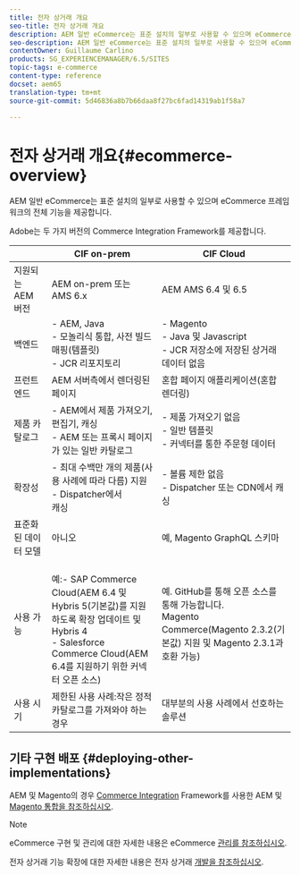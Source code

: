 ```yaml
---
title: 전자 상거래 개요
seo-title: 전자 상거래 개요
description: AEM 일반 eCommerce는 표준 설치의 일부로 사용할 수 있으며 eCommerce 프레임워크의 전체 기능을 제공합니다.
seo-description: AEM 일반 eCommerce는 표준 설치의 일부로 사용할 수 있으며 eCommerce 프레임워크의 전체 기능을 제공합니다.
contentOwner: Guillaume Carlino
products: SG_EXPERIENCEMANAGER/6.5/SITES
topic-tags: e-commerce
content-type: reference
docset: aem65
translation-type: tm+mt
source-git-commit: 5d46836a8b7b66daa8f27bc6fad14319ab1f58a7

---
```



# 전자 상거래 개요{#ecommerce-overview}

AEM 일반 eCommerce는 표준 설치의 일부로 사용할 수 있으며 eCommerce 프레임워크의 전체 기능을 제공합니다.

Adobe는 두 가지 버전의 Commerce Integration Framework를 제공합니다.

|  | CIF on-prem | CIF Cloud |
|-------------------------|--------------------------------------------------------------------------------------------------------------------------------------------------------------------------------------------------------|------------------------------------------------------------------------------------------------------------------------|
| 지원되는 AEM 버전 | AEM on-prem 또는 AMS 6.x | AEM AMS 6.4 및 6.5 |
| 백엔드 | - AEM, Java <br> - 모놀리식 통합, 사전 빌드 매핑(템플릿)<br> - JCR 리포지토리 | - Magento <br>- Java 및 Javascript <br>- JCR 저장소에 저장된 상거래 데이터 없음 |
| 프런트 엔드 | AEM 서버측에서 렌더링된 페이지 | 혼합 페이지 애플리케이션(혼합 렌더링) |
| 제품 카탈로그 | - AEM에서 제품 가져오기, 편집기, 캐싱 <br>- AEM 또는 프록시 페이지가 있는 일반 카탈로그 | - 제품 가져오기 없음 <br>- 일반 템플릿 <br>- 커넥터를 통한 주문형 데이터 |
| 확장성 | - 최대 수백만 개의 제품(사용 사례에 따라 다름) 지원 - Dispatcher에서 <br> 캐싱 | - 볼륨 제한 없음 <br>- Dispatcher 또는 CDN에서 캐싱 |
| 표준화된 데이터 모델 | 아니오 | 예, Magento GraphQL 스키마 |
| 사용 가능 | <br> 예:- SAP Commerce Cloud(AEM 6.4 및 Hybris 5(기본값)를 지원하도록 확장 업데이트 및 Hybris 4 <br>- Salesforce Commerce Cloud(AEM 6.4를 지원하기 위한 커넥터 오픈 소스) | 예. GitHub를 통해 오픈 소스를 통해 가능합니다. <br> Magento Commerce(Magento 2.3.2(기본값) 지원 및 Magento 2.3.1과 호환 가능) |
| 사용 시기 | 제한된 사용 사례:작은 정적 카탈로그를 가져와야 하는 경우 | 대부분의 사용 사례에서 선호하는 솔루션 |


## 기타 구현 배포 {#deploying-other-implementations}

AEM 및 Magento의 경우 [Commerce Integration](https://www.adobe.io/apis/experiencecloud/commerce-integration-framework/integrations.html#!AdobeDocs/commerce-cif-documentation/master/integrations/02-AEM-Magento.md) Framework를 사용한 AEM 및 [Magento 통합을 참조하십시오](https://www.adobe.io/apis/experiencecloud/commerce-integration-framework/integrations.html).

>[!NOTE]
>
>eCommerce 구현 및 관리에 대한 자세한 내용은 eCommerce [관리를 참조하십시오](/help/sites-administering/ecommerce.md).
>
>전자 상거래 기능 확장에 대한 자세한 내용은 전자 상거래 [개발을 참조하십시오](/help/sites-developing/ecommerce.md).

